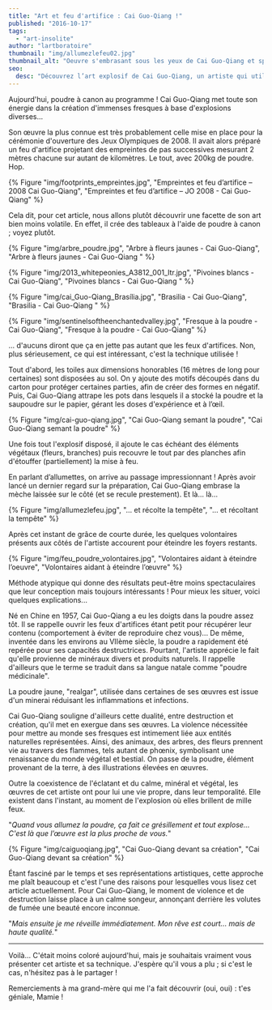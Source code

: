 ```yaml
---
title: "Art et feu d'artifice : Cai Guo-Qiang !"
published: "2016-10-17"
tags: 
  - "art-insolite"
author: "lartboratoire"
thumbnail: "img/allumezlefeu02.jpg"
thumbnail_alt: "Oeuvre s'embrasant sous les yeux de Cai Guo-Qiang et spectateurs"
seo:
  desc: "Découvrez l’art explosif de Cai Guo-Qiang, un artiste qui utilise la poudre à canon pour créer des fresques et spectacles pyrotechniques, mêlant destruction et beauté naturelle."
---
```


Aujourd'hui, poudre à canon au programme ! Cai Guo-Qiang met toute son énergie dans la création d'immenses fresques à base d'explosions diverses...

Son œuvre la plus connue est très probablement celle mise en place pour la cérémonie d'ouverture des Jeux Olympiques de 2008. Il avait alors préparé un feu d'artifice projetant des empreintes de pas successives mesurant 2 mètres chacune sur autant de kilomètres. Le tout, avec 200kg de poudre. Hop.

{% Figure "img/footprints_empreintes.jpg", "Empreintes et feu d’artifice – 2008 Cai Guo-Qiang", "Empreintes et feu d’artifice – JO 2008 - Cai Guo-Qiang" %}

Cela dit, pour cet article, nous allons plutôt découvrir une facette de son art bien moins volatile. En effet, il crée des tableaux à l'aide de poudre à canon ; voyez plutôt.

{% Figure "img/arbre_poudre.jpg", "Arbre à fleurs jaunes - Cai Guo-Qiang", "Arbre à fleurs jaunes - Cai Guo-Qiang " %}

{% Figure "img/2013_whitepeonies_A3812_001_ltr.jpg", "Pivoines blancs - Cai Guo-Qiang", "Pivoines blancs - Cai Guo-Qiang " %}

{% Figure "img/cai_Guo-Qiang_Brasília.jpg", "Brasilia - Cai Guo-Qiang", "Brasilia - Cai Guo-Qiang " %}

{% Figure "img/sentinelsoftheenchantedvalley.jpg", "Fresque à la poudre - Cai Guo-Qiang", "Fresque à la poudre - Cai Guo-Qiang" %}

... d'aucuns diront que ça en jette pas autant que les feux d'artifices. Non, plus sérieusement, ce qui est intéressant, c'est la technique utilisée !

Tout d'abord, les toiles aux dimensions honorables (16 mètres de long pour certaines) sont disposées au sol. On y ajoute des motifs découpés dans du carton pour protéger certaines parties, afin de créer des formes en négatif. Puis, Cai Guo-Qiang attrape les pots dans lesquels il a stocké la poudre et la saupoudre sur le papier, gérant les doses d'expérience et à l’œil.

{% Figure "img/cai-guo-qiang.jpg", "Cai Guo-Qiang semant la poudre", "Cai Guo-Qiang semant la poudre" %}

Une fois tout l'explosif disposé, il ajoute le cas échéant des éléments végétaux (fleurs, branches) puis recouvre le tout par des planches afin d'étouffer (partiellement) la mise à feu.

En parlant d’allumettes, on arrive au passage impressionnant ! Après avoir lancé un dernier regard sur la préparation, Cai Guo-Qiang embrase la mèche laissée sur le côté (et se recule prestement). Et là... là...

{% Figure "img/allumezlefeu.jpg", "… et récolte la tempête", "… et récoltant la tempête" %}

Après cet instant de grâce de courte durée, les quelques volontaires présents aux côtés de l'artiste accourent pour éteindre les foyers restants.

{% Figure "img/feu_poudre_volontaires.jpg", "Volontaires aidant à éteindre l’oeuvre", "Volontaires aidant à éteindre l’œuvre" %}

Méthode atypique qui donne des résultats peut-être moins spectaculaires que leur conception mais toujours intéressants ! Pour mieux les situer, voici quelques explications...

Né en Chine en 1957, Cai Guo-Qiang a eu les doigts dans la poudre assez tôt. Il se rappelle ouvrir les feux d'artifices étant petit pour récupérer leur contenu (comportement à éviter de reproduire chez vous)... De même, inventée dans les environs au VIIème siècle, la poudre a rapidement été repérée pour ses capacités destructrices. Pourtant, l'artiste apprécie le fait qu'elle provienne de minéraux divers et produits naturels. Il rappelle d'ailleurs que le terme se traduit dans sa langue natale comme "poudre médicinale".

La poudre jaune, "realgar", utilisée dans certaines de ses œuvres est issue d'un minerai réduisant les inflammations et infections.

Cai Guo-Qiang souligne d'ailleurs cette dualité, entre destruction et création, qu'il met en exergue dans ses œuvres. La violence nécessitée pour mettre au monde ses fresques est intimement liée aux entités naturelles représentées. Ainsi, des animaux, des arbres, des fleurs prennent vie au travers des flammes, tels autant de phœnix, symbolisant une renaissance du monde végétal et bestial. On passe de la poudre, élément provenant de la terre, à des illustrations élevées en œuvres.

Outre la coexistence de l'éclatant et du calme, minéral et végétal, les œuvres de cet artiste ont pour lui une vie propre, dans leur temporalité. Elle existent dans l'instant, au moment de l'explosion où elles brillent de mille feux.

"_Quand vous allumez la poudre, ça fait ce grésillement et tout explose... C'est là que l’œuvre est la plus proche de vous._"

{% Figure "img/caiguoqiang.jpg", "Cai Guo-Qiang devant sa création", "Cai Guo-Qiang devant sa création" %}

Étant fasciné par le temps et ses représentations artistiques, cette approche me plaît beaucoup et c'est l'une des raisons pour lesquelles vous lisez cet article actuellement. Pour Cai Guo-Qiang, le moment de violence et de destruction laisse place à un calme songeur, annonçant derrière les volutes de fumée une beauté encore inconnue.

"_Mais ensuite je me réveille immédiatement. Mon rêve est court... mais de haute qualité._"

* * *

Voilà... C'était moins coloré aujourd'hui, mais je souhaitais vraiment vous présenter cet artiste et sa technique. J'espère qu'il vous a plu ; si c'est le cas, n'hésitez pas à le partager !

Remerciements à ma grand-mère qui me l'a fait découvrir (oui, oui) : t'es géniale, Mamie !
